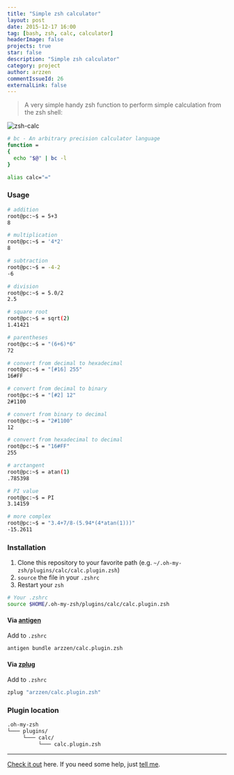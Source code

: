 ```yaml
---
title: "Simple zsh calculator"
layout: post
date: 2015-12-17 16:00
tag: [bash, zsh, calc, calculator]
headerImage: false
projects: true
star: false
description: "Simple zsh calculator"
category: project
author: arzzen
commentIssueId: 26
externalLink: false
---
```



> A very simple handy zsh function to perform simple calculation from the zsh shell:

<img src="https://cloud.githubusercontent.com/assets/6382002/13583451/b1e44d30-e4b1-11e5-9efa-804f397c1181.gif" alt="zsh-calc" />

```bash
# bc - An arbitrary precision calculator language
function = 
{
  echo "$@" | bc -l
}

alias calc="="
```


### Usage
```bash
# addition
root@pc:~$ = 5+3
8

# multiplication
root@pc:~$ = '4*2'
8

# subtraction
root@pc:~$ = -4-2
-6

# division
root@pc:~$ = 5.0/2
2.5

# square root
root@pc:~$ = sqrt(2)
1.41421

# parentheses
root@pc:~$ = "(6+6)*6"
72

# convert from decimal to hexadecimal
root@pc:~$ = "[#16] 255"
16#FF

# convert from decimal to binary
root@pc:~$ = "[#2] 12"
2#1100

# convert from binary to decimal
root@pc:~$ = "2#1100"
12

# convert from hexadecimal to decimal
root@pc:~$ = "16#FF"
255

# arctangent
root@pc:~$ = atan(1)
.785398

# PI value
root@pc:~$ = PI
3.14159

# more complex
root@pc:~$ = "3.4+7/8-(5.94*(4*atan(1)))"
-15.2611
```

### Installation

1. Clone this repository to your favorite path (e.g. `~/.oh-my-zsh/plugins/calc/calc.plugin.zsh`)
2. `source` the file in your `.zshrc`
3. Restart your `zsh`

```sh
# Your .zshrc
source $HOME/.oh-my-zsh/plugins/calc/calc.plugin.zsh
```

#### Via [antigen](http://antigen.sharats.me/)

Add to `.zshrc` 
```sh
antigen bundle arzzen/calc.plugin.zsh
```

#### Via [zplug](https://github.com/zplug/zplug)

Add to `.zshrc`
```sh
zplug "arzzen/calc.plugin.zsh"
```


### Plugin location

```bash
.oh-my-zsh
└─── plugins/
     └─── calc/
          └─── calc.plugin.zsh
```


---

[Check it out](https://github.com/arzzen/calc.plugin.zsh) here.
If you need some help, just [tell me](https://github.com/arzzen/calc.plugin.zsh/issues).

